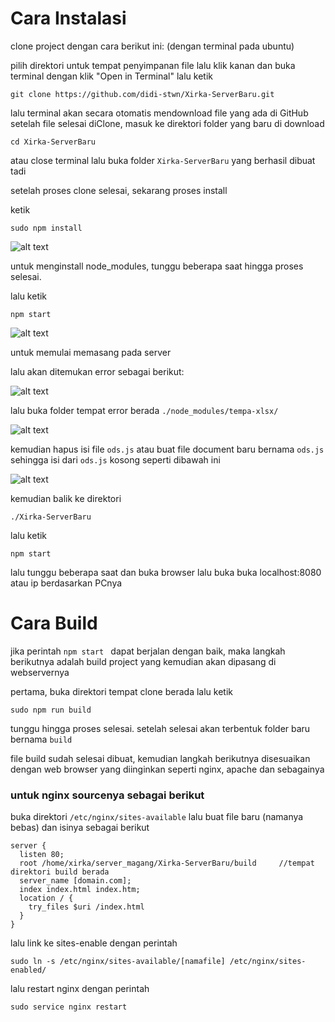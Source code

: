 # Cara Instalasi 

clone project dengan cara berikut ini: (dengan terminal pada ubuntu)

pilih direktori untuk tempat penyimpanan file
lalu klik kanan dan buka terminal dengan klik "Open in Terminal"
lalu ketik 

`git clone https://github.com/didi-stwn/Xirka-ServerBaru.git`

lalu terminal akan secara otomatis mendownload file yang ada di GitHub
setelah file selesai diClone, masuk ke direktori folder yang baru di download 

`cd Xirka-ServerBaru`

atau close terminal lalu buka folder `Xirka-ServerBaru` yang berhasil dibuat tadi

setelah proses clone selesai, sekarang proses install

ketik 

`sudo npm install` 

![alt text](https://github.com/didi-stwn/Xirka-FrontEnd/blob/master/screenshoot/npminstall.png)

untuk menginstall node_modules, tunggu beberapa saat hingga proses selesai.

lalu ketik 

`npm start` 

![alt text](https://github.com/didi-stwn/Xirka-FrontEnd/blob/master/screenshoot/npm%20start.png)

untuk memulai memasang pada server

lalu akan ditemukan error sebagai berikut:

![alt text](https://github.com/didi-stwn/Xirka-FrontEnd/blob/master/screenshoot/errorods.png)

lalu buka folder tempat error berada `./node_modules/tempa-xlsx/`

![alt text](https://github.com/didi-stwn/Xirka-FrontEnd/blob/master/screenshoot/odsjs.png)

kemudian hapus isi file `ods.js` atau buat file document baru bernama `ods.js` sehingga isi dari `ods.js` kosong seperti dibawah ini

![alt text](https://github.com/didi-stwn/Xirka-FrontEnd/blob/master/screenshoot/filekosong.png)

kemudian balik ke direktori 

`./Xirka-ServerBaru`

lalu ketik 

`npm start`

lalu tunggu beberapa saat dan buka browser lalu buka buka localhost:8080 atau ip berdasarkan PCnya



# Cara Build

jika perintah `npm start ` dapat berjalan dengan baik, maka langkah berikutnya adalah build project yang kemudian akan dipasang di webservernya

pertama, buka direktori tempat clone berada lalu ketik

`sudo npm run build`

tunggu hingga proses selesai. setelah selesai akan terbentuk folder baru bernama `build`

file build sudah selesai dibuat, kemudian langkah berikutnya disesuaikan dengan web browser yang diinginkan seperti nginx, apache dan sebagainya

### untuk nginx sourcenya sebagai berikut 

buka direktori `/etc/nginx/sites-available` lalu buat file baru (namanya bebas) dan isinya sebagai berikut 

```
server {
  listen 80;
  root /home/xirka/server_magang/Xirka-ServerBaru/build     //tempat direktori build berada
  server_name [domain.com];
  index index.html index.htm;
  location / {
    try_files $uri /index.html
  }
}
```

lalu link ke sites-enable dengan perintah

`sudo ln -s /etc/nginx/sites-available/[namafile] /etc/nginx/sites-enabled/`

lalu restart nginx dengan perintah 

`sudo service nginx restart`

